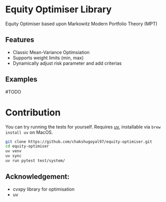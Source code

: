# Equity Optimiser Library
Equity Optimiser based upon Markowitz Modern Portfolio Theory (MPT)

## Features
- Classic Mean-Variance Optimsiation
- Supports weight limits (min, max)
- Dynamically adjust risk parameter and add criterias

## Examples
#TODO

# Contribution
You can try running the tests for yourself. Requires [uv](https://docs.astral.sh/uv/), installable via `brew install uv` on MacOS.

```bash
git clone https://github.com/chakshugoyal97/equity-optimiser.git
cd equity-optimiser
uv venv
uv sync
uv run pytest test/system/
```


## Acknowledgement:
- cvxpy library for optimisation
- uv
